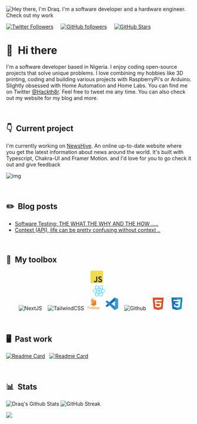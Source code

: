 ![Hey there, I'm Draq. I'm a software developer and a hardware engineer. Check out my work](https://github.com/draqist/draqist/raw/master/header.gif)

 [![Twitter Followers](https://img.shields.io/twitter/follow/Hackth8r?color=0E7FC0&logo=twitter&style=for-the-badge&label=Twitter)](https://twitter.com/Hackth8r) &nbsp; &nbsp; [![GitHub followers](https://img.shields.io/github/followers/draqist?logo=GitHub&style=for-the-badge)](https://github.com/draqist) &nbsp; &nbsp; [![GitHub Stars](https://img.shields.io/github/stars/draqist?logo=github&style=for-the-badge)](https://github.com/draqist) &nbsp; 

# 👋 &nbsp;Hi there

I'm a software developer based in Nigeria. I enjoy coding open-source projects that solve unique problems. I love combining my hobbies like 3D printing, coding and building various projects with RaspberryPi's or Arduino. Slightly obsessed with Home Automation and Home Labs. You can find me on Twitter [@Hackth8r](https://twitter.com/Hackth8r). Feel free to tweet me any time. 
You can also check out my website [](https://Cyris.io) for my blog and more.

&nbsp;

## 👇 &nbsp;Current project

I'm currently working on [NewsHive](https://newshive.vercel.app). An online up-to-date website where you get the latest information about news around the world. It's built with Typescript, Chakra-UI and Framer Motion. and I'd love for you to go check it out and give feedback 

![img](https://i.ibb.co/Z1QT3sf/newshive.png)

&nbsp;

## ✏️ &nbsp;Blog posts

<!-- BLOG-POST-LIST:START -->
- [Software Testing: THE WHAT,THE WHY AND THE HOW .....](https://draq.hashnode.dev/software-testing-the-beginners-guide)
- [Context (API), life can be pretty confusing without context ..](https://draq.hashnode.dev/software-testing-the-beginners-guide)
<!-- BLOG-POST-LIST:END -->

&nbsp;

## 🧰 &nbsp;My toolbox
<p align='center'>
<img  src="https://raw.githubusercontent.com/devicons/devicon/1119b9f84c0290e0f0b38982099a2bd027a48bf1/icons/javascript/javascript-original.svg" alt="JavaScript" width="35" height ="35"/> &nbsp;&nbsp; <img  src="https://raw.githubusercontent.com/devicons/devicon/1119b9f84c0290e0f0b38982099a2bd027a48bf1/icons/react/react-original.svg" alt="ReactJS" width="35" height ="35" style="margin:0 auto; display:block;"/> &nbsp;&nbsp; <img  src="https://github.com/CyrisXD/CyrisXD/raw/master/assets/NextJS.png" alt="NextJS"/> &nbsp;&nbsp; <img  src="https://github.com/CyrisXD/CyrisXD/raw/master/assets/TailwindCSS.png" alt="TailwindCSS"/> &nbsp;<img src="https://raw.githubusercontent.com/devicons/devicon/1119b9f84c0290e0f0b38982099a2bd027a48bf1/icons/firebase/firebase-plain-wordmark.svg" alt="Firebase" width="35" height ="35"/> &nbsp;&nbsp; <img  src="https://raw.githubusercontent.com/devicons/devicon/1119b9f84c0290e0f0b38982099a2bd027a48bf1/icons/vscode/vscode-original.svg" alt="VSCode" width="35" height ="35"/> &nbsp;&nbsp; <img  src="https://github.com/CyrisXD/CyrisXD/raw/master/assets/Github.png" alt="Github"/> &nbsp;&nbsp; <img  src="https://raw.githubusercontent.com/devicons/devicon/1119b9f84c0290e0f0b38982099a2bd027a48bf1/icons/html5/html5-plain.svg" alt="HTML5" width="35" height ="35"/> &nbsp;&nbsp; <img  src="https://raw.githubusercontent.com/devicons/devicon/1119b9f84c0290e0f0b38982099a2bd027a48bf1/icons/css3/css3-original.svg" alt="CSS3" width="35" height ="35"/>
</p>

&nbsp;

## 🖥 &nbsp;Past work

[![Readme Card](https://github-readme-stats.vercel.app/api/pin/?username=draqist&repo=flix&bg_color=0d1116&title_color=ce09ec&text_color=a4aacb&icon_color=007ec6)](https://github.com/draqist/flix) &nbsp; [![Readme Card](https://github-readme-stats.vercel.app/api/pin/?username=draqist&repo=NEWSHIVE&bg_color=0d1116&title_color=ce09ec&text_color=a4aacb&icon_color=007ec6)](https://github.com/draqist/NEWSHIVE)

&nbsp;

## 📊 &nbsp;Stats

![Draq's Github Stats](https://github-readme-stats.vercel.app/api?username=draqist&show_icons=true&bg_color=0d1116&title_color=ce09ec&text_color=a4aacb&icon_color=007ec6)
![GitHub Streak](https://github-readme-streak-stats.herokuapp.com/?user=draqist&theme=dark&count_private=true&bg_color=0d1116&title_color=ce09ec&text_color=a4aacb&icon_color=007ec6)
&nbsp;

<img height="220em" src="https://github-readme-stats.vercel.app/api/top-langs/?username=draqist&theme=dark&layout=compact" />
